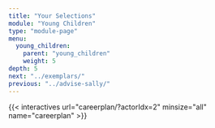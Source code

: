 ```yaml
---
title: "Your Selections"
module: "Young Children"
type: "module-page"
menu:
  young_children:
    parent: "young_children"
    weight: 5
depth: 5
next: "../exemplars/"
previous: "../advise-sally/"
---
```



{{< interactives url="careerplan/?actorIdx=2" minsize="all" name="careerplan" >}}